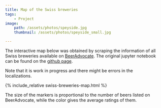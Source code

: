 ```yaml
---
title: Map of the Swiss breweries
tags:
    - Project
image: 
    path: /assets/photos/speyside.jpg
    thumbnail: /assets/photos/speyside_small.jpg

---
```

The interactive map below
was obtained by scraping the information of all Swiss breweries
available on 
[BeerAdvocate](https://www.beeradvocate.com/).
The original jupyter notebook can be found
on the [github page](https://github.com/nrbernier/swiss-beer-map).

Note that it is work in progress and there might be errors 
in the localizations.

{% include_relative swiss-breweries-map.html %}

The size of the markers is proportional to the number of beers
listed on BeerAdvocate,
while the color gives the average ratings of them.

